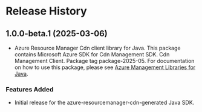 # Release History

## 1.0.0-beta.1 (2025-03-06)

- Azure Resource Manager Cdn client library for Java. This package contains Microsoft Azure SDK for Cdn Management SDK. Cdn Management Client. Package tag package-2025-05. For documentation on how to use this package, please see [Azure Management Libraries for Java](https://aka.ms/azsdk/java/mgmt).
### Features Added

- Initial release for the azure-resourcemanager-cdn-generated Java SDK.

